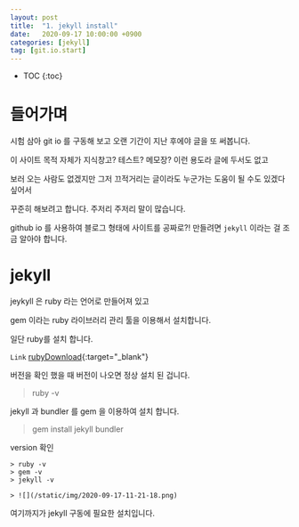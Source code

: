 ```yaml
---
layout: post
title:  "1. jekyll install"
date:   2020-09-17 10:00:00 +0900
categories: [jekyll]    
tag: [git.io.start]
---
```


* TOC
{:toc}

# 들어가며

시험 삼아 git io 를 구동해 보고 오랜 기간이 지난 후에야 글을 또 써봅니다.

이 사이트 목적 자체가 지식창고? 테스트? 메모장? 이런 용도라 글에 두서도 없고

보러 오는 사람도 없겠지만 그저 끄적거리는 글이라도 누군가는 도움이 될 수도 있겠다 싶어서

꾸준히 해보려고 합니다. 주저리 주저리 말이 많습니다. 

github io 를 사용하여 블로그 형태에 사이트를 공짜로?! 만들려면 `jekyll` 이라는 걸 조금 알아야 합니다.

# jekyll

jeykyll 은 ruby 라는 언어로 만들어져 있고 

gem 이라는 ruby 라이브러리 관리 툴을 이용해서 설치합니다.

일단 ruby를 설치 합니다.

`Link` [rubyDownload](https://www.ruby-lang.org/ko/downloads/){:target="_blank"}

버전을 확인 했을 때 버전이 나오면 정상 설치 된 겁니다.
> ruby -v

jekyll 과 bundler 를 gem 을 이용하여 설치 합니다.
> gem install jekyll bundler

version 확인

```text
> ruby -v
> gem -v
> jekyll -v

> ![](/static/img/2020-09-17-11-21-18.png)
```

여기까지가 jekyll 구동에 필요한 설치입니다.

